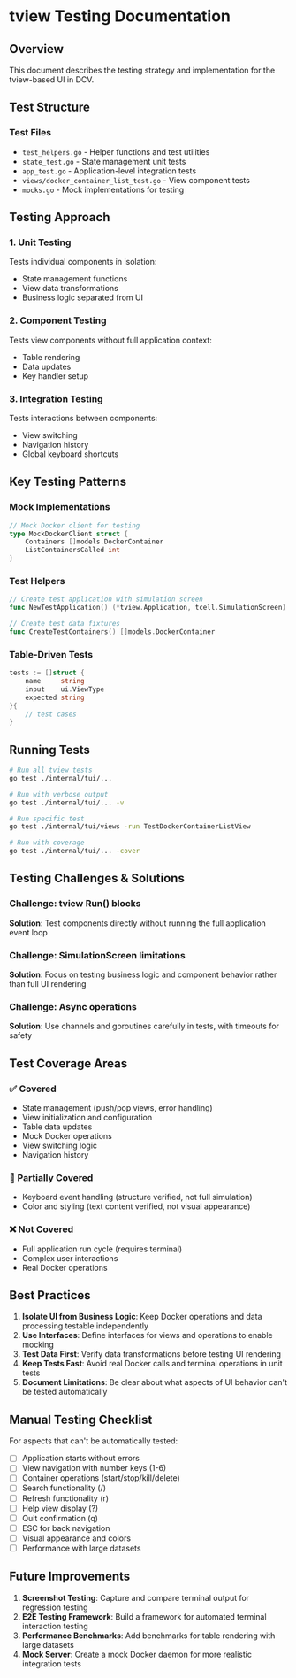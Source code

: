 # tview Testing Documentation

## Overview

This document describes the testing strategy and implementation for the tview-based UI in DCV.

## Test Structure

### Test Files
- `test_helpers.go` - Helper functions and test utilities
- `state_test.go` - State management unit tests  
- `app_test.go` - Application-level integration tests
- `views/docker_container_list_test.go` - View component tests
- `mocks.go` - Mock implementations for testing

## Testing Approach

### 1. Unit Testing
Tests individual components in isolation:
- State management functions
- View data transformations
- Business logic separated from UI

### 2. Component Testing
Tests view components without full application context:
- Table rendering
- Data updates
- Key handler setup

### 3. Integration Testing
Tests interactions between components:
- View switching
- Navigation history
- Global keyboard shortcuts

## Key Testing Patterns

### Mock Implementations
```go
// Mock Docker client for testing
type MockDockerClient struct {
    Containers []models.DockerContainer
    ListContainersCalled int
}
```

### Test Helpers
```go
// Create test application with simulation screen
func NewTestApplication() (*tview.Application, tcell.SimulationScreen)

// Create test data fixtures
func CreateTestContainers() []models.DockerContainer
```

### Table-Driven Tests
```go
tests := []struct {
    name     string
    input    ui.ViewType
    expected string
}{
    // test cases
}
```

## Running Tests

```bash
# Run all tview tests
go test ./internal/tui/...

# Run with verbose output
go test ./internal/tui/... -v

# Run specific test
go test ./internal/tui/views -run TestDockerContainerListView

# Run with coverage
go test ./internal/tui/... -cover
```

## Testing Challenges & Solutions

### Challenge: tview Run() blocks
**Solution**: Test components directly without running the full application event loop

### Challenge: SimulationScreen limitations
**Solution**: Focus on testing business logic and component behavior rather than full UI rendering

### Challenge: Async operations
**Solution**: Use channels and goroutines carefully in tests, with timeouts for safety

## Test Coverage Areas

### ✅ Covered
- State management (push/pop views, error handling)
- View initialization and configuration
- Table data updates
- Mock Docker operations
- View switching logic
- Navigation history

### 🔄 Partially Covered
- Keyboard event handling (structure verified, not full simulation)
- Color and styling (text content verified, not visual appearance)

### ❌ Not Covered
- Full application run cycle (requires terminal)
- Complex user interactions
- Real Docker operations

## Best Practices

1. **Isolate UI from Business Logic**: Keep Docker operations and data processing testable independently
2. **Use Interfaces**: Define interfaces for views and operations to enable mocking
3. **Test Data First**: Verify data transformations before testing UI rendering
4. **Keep Tests Fast**: Avoid real Docker calls and terminal operations in unit tests
5. **Document Limitations**: Be clear about what aspects of UI behavior can't be tested automatically

## Manual Testing Checklist

For aspects that can't be automatically tested:

- [ ] Application starts without errors
- [ ] View navigation with number keys (1-6)
- [ ] Container operations (start/stop/kill/delete)
- [ ] Search functionality (/)
- [ ] Refresh functionality (r)
- [ ] Help view display (?)
- [ ] Quit confirmation (q)
- [ ] ESC for back navigation
- [ ] Visual appearance and colors
- [ ] Performance with large datasets

## Future Improvements

1. **Screenshot Testing**: Capture and compare terminal output for regression testing
2. **E2E Testing Framework**: Build a framework for automated terminal interaction testing
3. **Performance Benchmarks**: Add benchmarks for table rendering with large datasets
4. **Mock Server**: Create a mock Docker daemon for more realistic integration tests